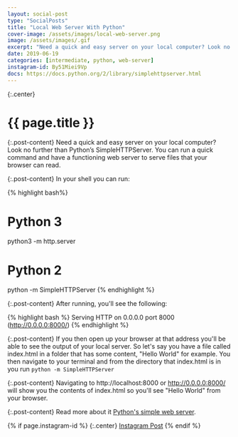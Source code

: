 ```yaml
---
layout: social-post
type: "SocialPosts"
title: "Local Web Server With Python"
cover-image: /assets/images/local-web-server.png
image: /assets/images/.gif
excerpt: "Need a quick and easy server on your local computer? Look no further than Python’s SimpleHTTPServer."
date: 2019-06-19
categories: [intermediate, python, web-server]
instagram-id: By51Miei9Vp
docs: https://docs.python.org/2/library/simplehttpserver.html
---
```

{:.center}
# {{ page.title }}

{:.post-content}
Need a quick and easy server on your local computer? Look no further than Python’s SimpleHTTPServer.
You can run a quick command and have a functioning web server to serve files that your browser can read.

{:.post-content}
In your shell you can run:

{% highlight bash%}
# Python 3
python3 -m http.server

# Python 2
python -m SimpleHTTPServer
{% endhighlight %}

{:.post-content}
After running, you'll see the following:

{% highlight bash %}
Serving HTTP on 0.0.0.0 port 8000 (http://0.0.0.0:8000/)
{% endhighlight %}

{:.post-content}
If you then open up your browser at that address you'll be able to see the output
of your local server. So let's say you have a file called index.html in a folder that has some content, "Hello World" for example. 
You then navigate to your terminal and from the directory that index.html is in you run `python -m SimpleHTTPServer`

{:.post-content}
Navigating to http://localhost:8000 or http://0.0.0.0:8000/ will show you the contents
of index.html so you'll see "Hello World" from your browser.

{:.post-content}
Read more about it <a href="{{page.docs}}" target="_blank">Python's simple web server</a>.

{% if page.instagram-id %}
{:.center}
<a class="insta-link" href="https://www.instagram.com/p/{{page.instagram-id}}" target="_blank">Instagram Post</a>
{% endif %}
